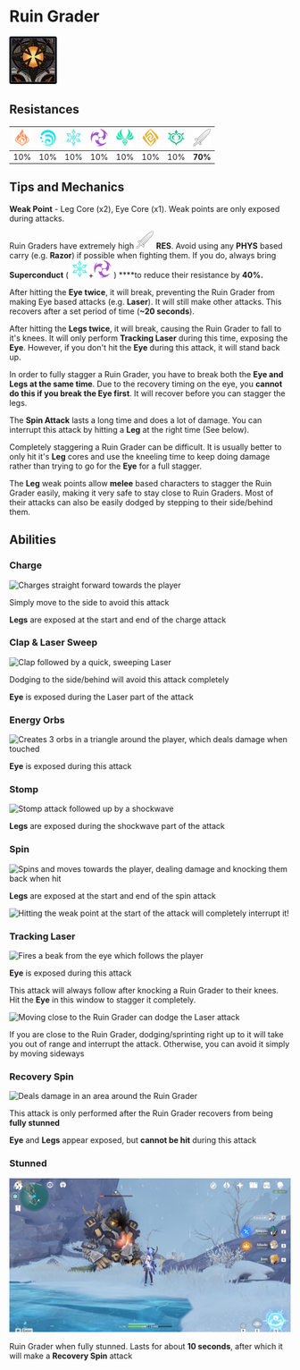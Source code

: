 # Ruin Grader

![](../../.gitbook/assets/ruin_grader.jpg)

## Resistances

| ![](../../.gitbook/assets/pyro_small.png)  | ![](../../.gitbook/assets/hydro_small.png)  | ![](../../.gitbook/assets/cryo_small.png)  | ![](../../.gitbook/assets/electro_small.png)  | ![](../../.gitbook/assets/anemo_small.png)  | ![](../../.gitbook/assets/geo_small.png)  | ![](../../.gitbook/assets/dendro_small.png)  | ![](../../.gitbook/assets/physical_small.png)  |
| :---: | :---: | :---: | :---: | :---: | :---: | :---: | :---: |
| 10% | 10% | 10% | 10% | 10% | 10% | 10% | **70%** |

## Tips and Mechanics

**Weak Point** - Leg Core \(x2\), Eye Core \(x1\). Weak points are only exposed during attacks.

Ruin Graders have extremely high ![](../../.gitbook/assets/physical_small.png) **RES**. Avoid using any **PHYS** based carry \(e.g. **Razor**\) if possible when fighting them. If you do, always bring **Superconduct** \( ![](../../.gitbook/assets/cryo_small.png)+![](../../.gitbook/assets/electro_small.png) \) ****to reduce their resistance by **40%.**

After hitting the **Eye twice**, it will break, preventing the Ruin Grader from making Eye based attacks \(e.g. **Laser**\). It will still make other attacks. This recovers after a set period of time \(**~20 seconds**\).

After hitting the **Legs twice**, it will break, causing the Ruin Grader to fall to it's knees. It will only perform **Tracking Laser** during this time, exposing the **Eye**. However, if you don't hit the **Eye** during this attack, it will stand back up.

In order to fully stagger a Ruin Grader, you have to break both the **Eye and Legs at the same time**. Due to the recovery timing on the eye, you **cannot do this if you break the Eye first**. It will recover before you can stagger the legs.

The **Spin Attack** lasts a long time and does a lot of damage. You can interrupt this attack by hitting a **Leg** at the right time \(See below\).

Completely staggering a Ruin Grader can be difficult. It is usually better to only hit it's **Leg** cores and use the kneeling time to keep doing damage rather than trying to go for the **Eye** for a full stagger.

The **Leg** weak points allow **melee** based characters to stagger the Ruin Grader easily, making it very safe to stay close to Ruin Graders. Most of their attacks can also be easily dodged by stepping to their side/behind them.

## Abilities

### Charge

![Charges straight forward towards the player](../../.gitbook/assets/ruin_grader_charge_attack.gif)

Simply move to the side to avoid this attack

**Legs** are exposed at the start and end of the charge attack

### Clap & Laser Sweep

![Clap followed by a quick, sweeping Laser](../../.gitbook/assets/ruin_grader_clap_and_laser_combo.gif)

Dodging to the side/behind will avoid this attack completely

**Eye** is exposed during the Laser part of the attack

### Energy Orbs

![Creates 3 orbs in a triangle around the player, which deals damage when touched](../../.gitbook/assets/ruin_grader_orb_mines.gif)

**Eye** is exposed during this attack

### Stomp

![Stomp attack followed up by a shockwave](../../.gitbook/assets/ruin_grader_stomp.gif)

**Legs** are exposed during the shockwave part of the attack

### Spin

![Spins and moves towards the player, dealing damage and knocking them back when hit](../../.gitbook/assets/ruin_grader_spin.gif)

**Legs** are exposed at the start and end of the spin attack

![Hitting the weak point at the start of the attack will completely interrupt it!](../../.gitbook/assets/ruin_grader_spin_weakpoint.gif)

### Tracking Laser

![Fires a beak from the eye which follows the player](../../.gitbook/assets/ruin_grader_tracking_laser_full_attack.gif)

**Eye** is exposed during this attack

This attack will always follow after knocking a Ruin Grader to their knees. Hit the **Eye** in this window to stagger it completely.

![Moving close to the Ruin Grader can dodge the Laser attack](../../.gitbook/assets/ruin_grader_tracking_laser.gif)

If you are close to the Ruin Grader, dodging/sprinting right up to it will take you out of range and interrupt the attack. Otherwise, you can avoid it simply by moving sideways

### Recovery Spin

![Deals damage in an area around the Ruin Grader](../../.gitbook/assets/ruin_grader_recovery.gif)

This attack is only performed after the Ruin Grader recovers from being **fully stunned**

**Eye** and **Legs** appear exposed, but **cannot be hit** during this attack

### Stunned

![Stunned Ruin Grader](../../.gitbook/assets/ruin_grader_stunned.jpg)

Ruin Grader when fully stunned. Lasts for about **10 seconds**, after which it will make a **Recovery Spin** attack

